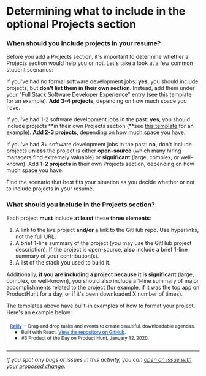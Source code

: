 # Determining what to include in the optional Projects section

### **When should you include projects in your resume?**

Before you add a Projects section, it's important to determine whether a Projects section would help you or not. Let's take a look at a few common student scenarios:

If you've had no formal software development jobs: **yes**, you should include projects, but **don't list them in their own section**. Instead, add them under your "Full Stack Software Developer Experience" entry (see [this template](https://docs.google.com/document/d/1isShs6xwmLqRoBjsmDgMq1SBXkvd0GcKSOwpI4rAboE/edit) for an example). **Add 3-4 projects**, depending on how much space you have.

If you've had 1-2 software development jobs in the past: **yes**, you should include projects **in their own Projects section (**see [this template](https://docs.google.com/document/d/1jMxmTpC1kZT2F6wcyXeM_0NEdhuWbRhYeYUSaP0qNAk/edit) for an example). **Add 2-3 projects**, depending on how much space you have.

If you've had 3+ software development jobs in the past: **no,** don't include projects **unless** the project is either **open-source** (which many hiring managers find extremely valuable) or **significant** (large, complex, or well-known). Add **1-2 projects** in their own Projects section, depending on how much space you have.

Find the scenario that best fits your situation as you decide whether or not to include projects in your resume.

### **What should you include in the Projects section?**

Each project **must** include **at least** these **three elements**:

1. A link to the live project **and/or** a link to the GitHub repo. Use hyperlinks, not the full URL.
2. A brief 1-line summary of the project (you may use the GitHub project description). If the project is open-source, **also** include a brief 1-line summary of your contribution(s).
3. A list of the stack you used to build it.

Additionally, **if you are including a project because it is significant** (large, complex, or well-known), you should also include a 1-line summary of major accomplishments related to the project (for example, if it was the top app on ProductHunt for a day, or if it's been downloaded X number of times).

The templates above have built-in examples of how to format your project. Here's an example below:

![images/project_example.png](images/project_example.png)


------

_If you spot any bugs or issues in this activity, you can [open an issue with your proposed change](https://github.com/microverseinc/curriculum-transversal-skills/blob/main/git-github/articles/open_issue.md)._
